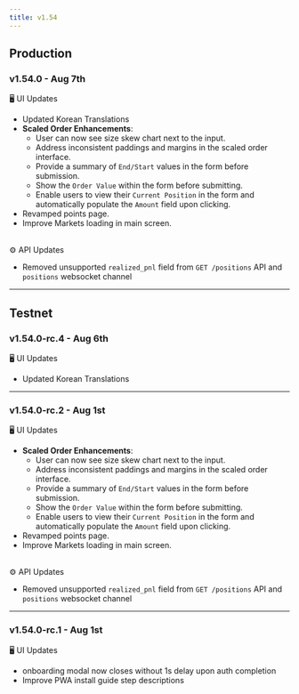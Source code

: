 ```yaml
---
title: v1.54
---
```


## Production

### v1.54.0 - Aug 7th

🖥️  UI Updates

* Updated Korean Translations
* **Scaled Order Enhancements**:
  * User can now see size skew chart next to the input.
  * Address inconsistent paddings and margins in the scaled order interface.
  * Provide a summary of `End/Start` values in the form before submission.
  * Show the `Order Value` within the form before submitting.
  * Enable users to view their `Current Position` in the form and automatically populate the `Amount` field upon clicking.
* Revamped points page.
* Improve Markets loading in main screen.

\
⚙️ API Updates

* Removed unsupported `realized_pnl` field from `GET /positions` API and `positions` websocket channel

***

## Testnet

### v1.54.0-rc.4 - Aug 6th

🖥️  UI Updates

* Updated Korean Translations

***

### v1.54.0-rc.2 - Aug 1st

🖥️  UI Updates

* **Scaled Order Enhancements**:
  * User can now see size skew chart next to the input.
  * Address inconsistent paddings and margins in the scaled order interface.
  * Provide a summary of `End/Start` values in the form before submission.
  * Show the `Order Value` within the form before submitting.
  * Enable users to view their `Current Position` in the form and automatically populate the `Amount` field upon clicking.
* Revamped points page.
* Improve Markets loading in main screen.

\
⚙️ API Updates

* Removed unsupported `realized_pnl` field from `GET /positions` API and `positions` websocket channel

***

### v1.54.0-rc.1 - Aug 1st

🖥️  UI Updates

* onboarding modal now closes without 1s delay upon auth completion
* Improve PWA install guide step descriptions






